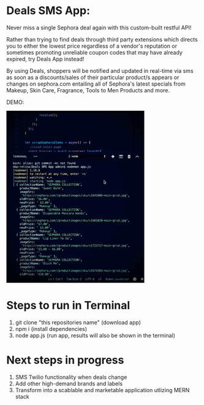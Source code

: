 # Deals SMS App:
Never miss a single Sephora deal again with this custom-built restful API! 

Rather than trying to find deals through third party extensions which directs you to either the lowest price regardless of a vendor's reputation or sometimes promoting unreliable coupon codes that may have already expired, try Deals App instead!

By using Deals, shoppers will be notified and updated in real-time via sms as soon as a discounts/sales of their particular product/s appears or changes on sephora.com entailing all of Sephora's latest specials from Makeup, Skin Care, Fragrance, Tools to Men Products and more. 

DEMO:

![](DEALS.GIF)

# Steps to run in Terminal
1) git clone "this repositories name" (download app)
2) npm i (install dependencies)
3) node app.js (run app, results will also be shown in the terminal) 


# Next steps in progress 
1) SMS Twilio functionality when deals change
2) Add other high-demand brands and labels 
3) Transform into a scablable and marketable application utlizing MERN stack




     
